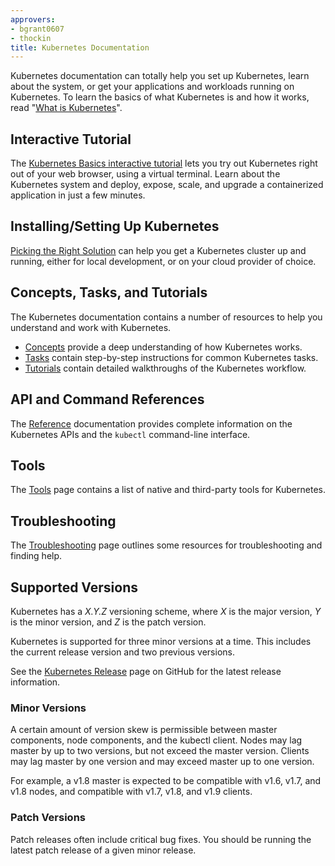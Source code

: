 ```yaml
---
approvers:
- bgrant0607
- thockin
title: Kubernetes Documentation
---
```


Kubernetes documentation can totally help you set up Kubernetes, learn about the system, or get your applications and workloads running on Kubernetes. To learn the basics of what Kubernetes is and how it works, read "[What is Kubernetes](/docs/concepts/overview/what-is-kubernetes/)".

## Interactive Tutorial

The [Kubernetes Basics interactive tutorial](/docs/tutorials/kubernetes-basics/) lets you try out Kubernetes right out of your web browser, using a virtual terminal. Learn about the Kubernetes system and deploy, expose, scale, and upgrade a containerized application in just a few minutes.

## Installing/Setting Up Kubernetes

[Picking the Right Solution](/docs/setup/pick-right-solution/) can help you get a Kubernetes cluster up and running, either for local development, or on your cloud provider of choice.

## Concepts, Tasks, and Tutorials

The Kubernetes documentation contains a number of resources to help you understand and work with Kubernetes.

* [Concepts](/docs/concepts/) provide a deep understanding of how Kubernetes works.
* [Tasks](/docs/tasks/) contain step-by-step instructions for common Kubernetes tasks.
* [Tutorials](/docs/tutorials/) contain detailed walkthroughs of the Kubernetes workflow.

## API and Command References

The [Reference](/docs/reference/) documentation provides complete information on the Kubernetes APIs and the `kubectl` command-line interface.

## Tools

The [Tools](/docs/tools/) page contains a list of native and third-party tools for Kubernetes.

## Troubleshooting

The [Troubleshooting](/docs/tasks/debug-application-cluster/troubleshooting) page outlines some resources for troubleshooting and finding help.

## Supported Versions

Kubernetes has a _X.Y.Z_ versioning scheme, where _X_ is the major version, _Y_ is the minor version, and _Z_ is the patch version. 

Kubernetes is supported for three minor versions at a time. This includes the current release version and two previous versions. 

See the [Kubernetes Release](https://github.com/kubernetes/kubernetes/releases) page on GitHub for the latest release information.

### Minor Versions

A certain amount of version skew is permissible between master components, node components, and the kubectl client. Nodes may lag master by up to two versions, but not exceed the master version. Clients may lag master by one version and may exceed master up to one version.

For example, a v1.8 master is expected to be compatible with v1.6, v1.7, and v1.8 nodes, and compatible with v1.7, v1.8, and v1.9 clients. 

### Patch Versions

Patch releases often include critical bug fixes. You should be running the latest patch release of a given minor release.
